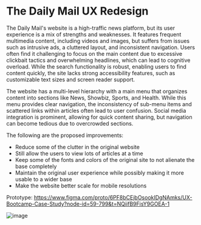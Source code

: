 # The Daily Mail UX Redesign

The Daily Mail's website is a high-traffic news platform, but its user experience is a mix of strengths and weaknesses. It features frequent multimedia content, including videos and images, but suffers from issues such as intrusive ads, a cluttered layout, and inconsistent navigation. Users often find it challenging to focus on the main content due to excessive clickbait tactics and overwhelming headlines, which can lead to cognitive overload. While the search functionality is robust, enabling users to find content quickly, the site lacks strong accessibility features, such as customizable text sizes and screen reader support​.

The website has a multi-level hierarchy with a main menu that organizes content into sections like News, Showbiz, Sports, and Health. While this menu provides clear navigation, the inconsistency of sub-menu items and scattered links within articles often lead to user confusion. Social media integration is prominent, allowing for quick content sharing, but navigation can become tedious due to overcrowded sections.

The following are the proposed improvements:

- Reduce some of the clutter in the original website
- Still allow the users to view lots of articles at a time
- Keep some of the fonts and colors of the original site to not alienate the base completely
- Maintain the original user experience while possibly making it more usable to a wider base
- Make the website better scale for mobile resolutions

Prototype: https://www.figma.com/proto/6PF8bCEjbOsookIDgNAmks/UX-Bootcamp-Case-Study?node-id=59-799&t=NQiifB9FisY9GOEA-1

![image](https://github.com/user-attachments/assets/1439f18b-8de2-45bb-bf54-05971e8e992f)
